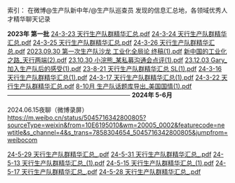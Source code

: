 索引：
在微博@生产队新中年/@生产队巡查员 
发现的信息汇总地，各领域优秀人才精华聊天记录

**2023年 第一批**
[24-3-23 天行生产队群精华汇总.pdf](https://github.com/user-attachments/files/16095869/24-3-23.pdf)
[24-3-24 天行生产队群精华汇总.pdf](https://github.com/user-attachments/files/16095873/24-3-24.pdf)
[24-3-25 天行生产队群精华汇总.pdf](https://github.com/user-attachments/files/16095878/24-3-25.pdf)
[24-3-26 天行生产队群精华汇总.pdf](https://github.com/user-attachments/files/16095879/24-3-26.pdf)
[2023.09.30 第一次生产队沙龙 工业化全局论 终稿(1).pdf](https://github.com/user-attachments/files/16095881/2023.09.30.1.pdf)
[新中国的工业化之路_天行两端(2).pdf](https://github.com/user-attachments/files/16095885/_.2.pdf)
[23.10.30 小浣熊_某私募沟通会点评(1).pdf](https://github.com/user-attachments/files/16095888/23.10.30._.1.pdf)
[23.12.03 Gary_加入生产队后的感受(1).pdf](https://github.com/user-attachments/files/16095898/23.12.03.Gary_.1.pdf)
[23-8-21 天行生产队群精华汇总 SL(1).pdf](https://github.com/user-attachments/files/16095900/23-8-21.SL.1.pdf)
[24-3-16 天行生产队群精华汇总(1).pdf](https://github.com/user-attachments/files/16095903/24-3-16.1.pdf)
[24-3-17 天行生产队群精华汇总(1).pdf](https://github.com/user-attachments/files/16095905/24-3-17.1.pdf)
[24-3-22 天行生产队群精华汇总.pdf](https://github.com/user-attachments/files/16095912/24-3-22.pdf)
[8-10月 生产队话题库导出_美国国情(1).pdf](https://github.com/user-attachments/files/16095972/8-10._.1.pdf)
————————————————————
**2024年 5-6月**

2024.06.15夜聊（微博录屏）
https://m.weibo.cn/status/5045716342800805?sourceType=weixin&from=10E6195010&wm=20005_0002&featurecode=newtitle&s_channel=4&s_trans=7858304654_5045716342800805&jumpfrom=weibocom

[24-5-29 天行生产队群精华汇总_.pdf](https://github.com/user-attachments/files/16096207/24-5-29._.pdf)
[24-5-31 天行生产队群精华汇总_.pdf](https://github.com/user-attachments/files/16096208/24-5-31._.pdf)
[24-5-13 天行生产队群精华汇总_(1).pdf](https://github.com/user-attachments/files/16096210/24-5-13._.1.pdf)
[24-5-15 天行生产队群精华汇总_(1).pdf](https://github.com/user-attachments/files/16096211/24-5-15._.1.pdf)
[24-5-17 天行生产队群精华汇总_.pdf](https://github.com/user-attachments/files/16096215/24-5-17._.pdf)
[24-5-28 天行生产队群精华汇总_.pdf](https://github.com/user-attachments/files/16096221/24-5-28._.pdf)
